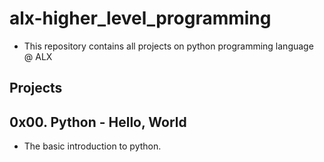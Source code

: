 # alx-higher_level_programming

* This repository contains all projects on python programming language @ ALX 

## Projects  

## 0x00. Python - Hello, World
 * The basic introduction to python. 
